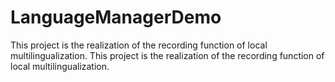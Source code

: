 # LanguageManagerDemo
This project is the realization of the recording function of local multilingualization.
This project is the realization of the recording function of local multilingualization.
